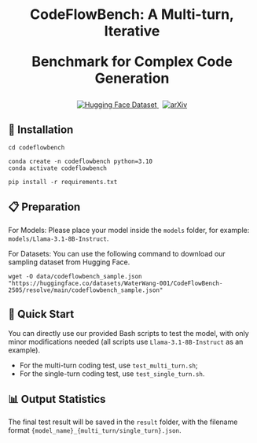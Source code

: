 <h1 align="center"> CodeFlowBench: A Multi-turn, Iterative

Benchmark for Complex Code Generation </h1>



<p align="center">
  <a href="https://huggingface.co/datasets/WaterWang-001/CodeFlowBench-2505">
    <img alt="Hugging Face Dataset" src="https://img.shields.io/badge/HuggingFace-CodeFlowBench-blue?logo=huggingface">
  </a>
  &nbsp;
  <a href="https://arxiv.org/abs/2504.21751">  
    <img alt="arXiv" src="https://img.shields.io/badge/arXiv-2504.21751-b31b1b?logo=arxiv">
  </a>
</p>

## 🔧 Installation

```
cd codeflowbench

conda create -n codeflowbench python=3.10
conda activate codeflowbench

pip install -r requirements.txt
```

## 📋 Preparation
For Models:
Please place your model inside the `models` folder, for example: `models/Llama-3.1-8B-Instruct`.

For Datasets:
You can use the following command to download our sampling dataset from Hugging Face.
```
wget -O data/codeflowbench_sample.json "https://huggingface.co/datasets/WaterWang-001/CodeFlowBench-2505/resolve/main/codeflowbench_sample.json"
```

## 🏃 Quick Start
You can directly use our provided Bash scripts to test the model, with only minor modifications needed (all scripts use `Llama-3.1-8B-Instruct` as an example).

* For the multi-turn coding test, use `test_multi_turn.sh`;
* For the single-turn coding test, use `test_single_turn.sh`.

## 📊 Output Statistics
The final test result will be saved in the `result` folder, with the filename format `{model_name}_{multi_turn/single_turn}.json`.




